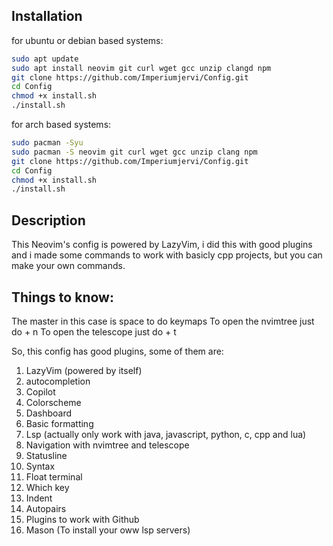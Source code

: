 ## Installation
for ubuntu or debian based systems:
```bash
sudo apt update
sudo apt install neovim git curl wget gcc unzip clangd npm
git clone https://github.com/Imperiumjervi/Config.git
cd Config
chmod +x install.sh
./install.sh
```

for arch based systems:
```bash
sudo pacman -Syu
sudo pacman -S neovim git curl wget gcc unzip clang npm
git clone https://github.com/Imperiumjervi/Config.git
cd Config
chmod +x install.sh
./install.sh
```


## Description
This Neovim's config is powered by LazyVim, i did this with good plugins 
and i made some commands to work with basicly cpp projects, but you can 
make your own commands.

## Things to know:
The master in this case is space to do keymaps 
To open the nvimtree just do <Crtl> + n 
To open the telescope just do <Crtl> + t


So, this config has good plugins, some of them are:
1. LazyVim (powered by itself)
2. autocompletion
3. Copilot
4. Colorscheme
5. Dashboard 
6. Basic formatting 
7. Lsp (actually only work with java, javascript, python, c, cpp and lua)
8. Navigation with nvimtree and telescope
9. Statusline
10. Syntax
11. Float terminal
12. Which key
13. Indent 
14. Autopairs
15. Plugins to work with Github
16. Mason (To install your oww lsp servers)
